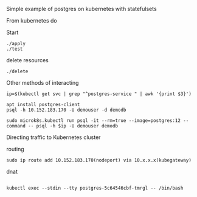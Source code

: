 Simple example of postgres on kubernetes with statefulsets

From kubernetes do

Start
```
./apply
./test
```

delete resources
```
./delete
```

Other methods of interacting
```
ip=$(kubectl get svc | grep "^postgres-service " | awk '{print $3}')

apt install postgres-client
psql -h 10.152.183.170 -U demouser -d demodb 

sudo microk8s.kubectl run psql -it --rm=true --image=postgres:12 --command -- psql -h $ip -U demouser demodb
```

Directing traffic to Kubernetes cluster

routing
```
sudo ip route add 10.152.183.170(nodeport) via 10.x.x.x(kubegateway)
```

dnat
```
```

```
kubectl exec --stdin --tty postgres-5c64546cbf-tmrgl -- /bin/bash
```
